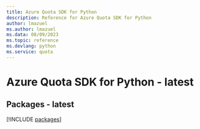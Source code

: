 ```yaml
---
title: Azure Quota SDK for Python
description: Reference for Azure Quota SDK for Python
author: lmazuel
ms.author: lmazuel
ms.data: 08/09/2023
ms.topic: reference
ms.devlang: python
ms.service: quota
---
```

# Azure Quota SDK for Python - latest
## Packages - latest
[!INCLUDE [packages](quota-index.md)]